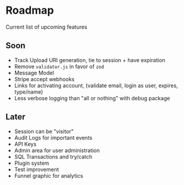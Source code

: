 # Roadmap

Current list of upcoming features

## Soon

- Track Upload URI generation, tie to session + have expiration
- Remove `validator.js` in favor of `zod`
- Message Model
- Stripe accept webhooks
- Links for activating account, (validate email, login as user, expires, type/name)
- Less verbose logging than "all or nothing" with debug package

## Later

- Session can be "visitor"
- Audit Logs for important events
- API Keys
- Admin area for user administration
- SQL Transactions and try/catch
- Plugin system
- Test improvement
- Funnel graphic for analytics
